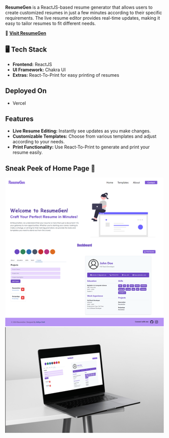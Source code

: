 **ResumeGen** is a ReactJS-based resume generator that allows users to create customized resumes in just a few minutes according to their specific requirements. The live resume editor provides real-time updates, making it easy to tailor resumes to fit different needs.

🚀 **[Visit ResumeGen]([https://your-netlify-url.com](https://resume-gen-eight.vercel.app/))**

## 🖥️ Tech Stack
- **Frontend:** ReactJS
- **UI Framework:** Chakra UI
- **Extras:** React-To-Print for easy printing of resumes

## **Deployed On**
- Vercel

## Features
- **Live Resume Editing:** Instantly see updates as you make changes.
- **Customizable Templates:** Choose from various templates and adjust according to your needs.
- **Print Functionality:** Use React-To-Print to generate and print your resume easily.

## Sneak Peek of Home Page 🙈
![WebFull Image](https://github.com/AdityaPatil2006/ResumeGen/blob/main/src/assets/webFullImg.png)
![Mockup Image](https://github.com/AdityaPatil2006/ResumeGen/blob/main/src/assets/mockup.png)


